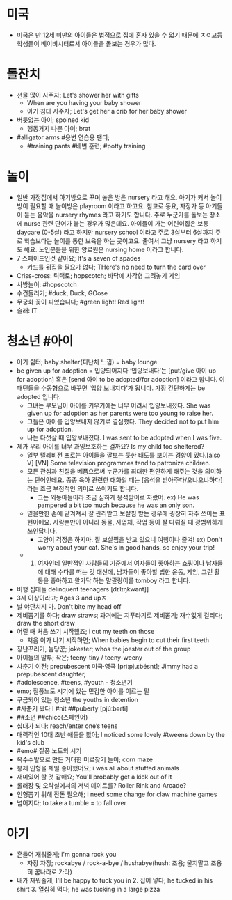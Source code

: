 # 미국
* 미국은 만 12세 미만의 아이들은 법적으로 집에 혼자 있을 수 없기 때문에 ㅈㅇ고등학생들이 베이비시터로서 아이들을 돌보는 경우가 많다.

# 돌잔치
* 선물 많이 사주자; Let's shower her with gifts
	* When are you having your baby shower
	* 아기 침대 사주자; Let's get her a crib for her baby shower
* 버릇없는 아이; spoined kid
	* 행동거지 나쁜 아이; brat
* #alligator arms #용변 연습용 팬티; 
	* #training pants #배변 훈련; #potty training 

# 놀이
* 일반 가정집에서 아기방으로 꾸며 놓은 방은 nursery 라고 해요. 아기가 커서 놀이방이 필요할 때 놀이방은 playroom 이라고 하고요. 참고로 동요, 자장가 등 아기들이 듣는 음악을 nursery rhymes 라고 하기도 합니다. 주로 누군가를 돌보는 장소에 nurse 관련 단어가 붙는 경우가 많은데요. 아이들이 가는 어린이집은 보통 daycare (0-5살) 라고 하지만 nursery school 이라고 주로 3살부터 6살까지 주로 학습보다는 놀이를 통한 보육을 하는 곳이고요. 줄여서 그냥 nursery 라고 하기도 해요. 노인분들을 위한 양로원은 nursing home 이라고 합니다.
* 7 스페이드인것 같아요; It's a seven of spades	
	* 카드를 뒤집을 필요가 없다; THere's no need to turn the card over
* Criss-cross: 틱택토;  hopscotch; 바닥에 사각형 그려놓기 게임
* 사방놀이: #hopscotch
* 수건돌리기; #duck, Duck, GOose
* 무궁화 꽃이 피었습니다; #green light! Red light!
* 술래: IT

# 청소년 #아이
* 아기 쉼터; baby shelter(피난처 느낌) = baby lounge
* be given up for adoption = 입양되어지다 ‘입양보내다’는 [put/give 아이 up for adoption] 혹은 [send 아이 to be adopted/for adoption] 이라고 합니다. 이 패턴들을 수동형으로 바꾸면 ‘입양 보내지다’가 됩니다. 가장 간단하게는 be adopted 입니다.
	* 그녀는 부모님이 아이를 키우기에는 너무 어려서 입양보내졌다. She was given up for adoption as her parents were too young to raise her. 
	* 그들은 아이를 입양보내지 않기로 결심했다. They decided not to put him up for adoption. 
	* 나는 다섯살 때 입양보내졌다. I was sent to be adopted when I was five.
* 제가 우리 아이를 너무 과잉보호하는 걸까요? Is my child too sheltered?
	* 일부 텔레비전 프로는 아이들을 깔보는 듯한 태도를 보이는 경향이 있다.[also V] [VN] Some television programmes tend to patronize children. 
	* 모든 관심과 친절을 베품으로써 누군가를 최대한 편안하게 해주는 것을 의미하는 단어인데요. 종종 육아 관련한 대화일 때는 [응석을 받아주다/오냐오냐하다] 라는 조금 부정적인 의미로 쓰이기도 합니다.
		* 그는 외동아들이라 조금 심하게 응석받이로 자랐어. ex) He was pampered a bit too much because he was an only son.
	* 믿을만한 손에 맡겨져서 잘 관리받고 보살핌 받는 경우에 굉장히 자주 쓰이는 표현이에요. 사람뿐만이 아니라 동물, 사업체, 작업 등이 잘 다뤄질 때 광범위하게 쓰인답니다.
		* 고양이 걱정은 하지마. 잘 보살핌을 받고 있으니 여행이나 즐겨! ex) Don't worry about your cat. She's in good hands, so enjoy your trip!
	* 1) 여자인데 일반적인 사람들의 기준에서 여자들이 좋아하는 쇼핑이나 남자들에 대해 수다를 떠는 것 대신에, 남자들이 좋아할 법한 운동, 게임, 그런 활동을 좋아하고 왈가닥 하는 말괄량이를 tomboy 라고 합니다.
* 비행 십대들 delinquent teenagers [dɪˈlɪŋkwənt]]
* 3세 이상이라고; Ages 3 and upㅈ
* 날 야단치지 마. 	Don't bite my head off
* 제비뽑기를 하다; draw straws; 과거에는 지푸라기로 제비뽑기; 재수없게 걸리다; draw the short draw
* 어릴 때 처음 쓰기 시작했죠; i cut my teeth on those
	* 처음 이가 나기 시작하면; When babies begin to cut their first teeth
* 장난꾸러기, 놈당꾼; jokester; whos the joester out of the group
* 아이들의 말투; 작은; teeny-tiny / teeny-weeny
* 사춘기 이전; prepubescent 미국·영국 [prì:pju:bésnt];  Jimmy had a prepubescent daughter,
* #adolescence, #teens, #youth - 청소년기
* emo; 질풍노도 시기에 있는 민감한 아이를 이르는 말
* 구금되어 있는 청소년 							 the youths in detention
* #사춘기 왔다 I #hit ##puberty [pjúːbǝrti]
* ##소년 ##chico(스페인어)
* 십대가 되다: reach/enter one’s teens
* 매력적인 10대 초반 애들을 봤어; I noticed some lovely #tweens down by the kid's club
* #emo# 질풍 노도의 시기
* 옥수수밭으로 만든 거대한 미로찾기 놀이; corn maze
* 봉제 인형을 제일 좋아했어요; i was all about stuffed animals
* 재미있어 할 것 같애요; You'll probably get a kick out of it
* 롤러장 및 오락실에서의 저녁 데이트를? Roller Rink and Arcade?
* 인형뽑기 위해 잔돈 필요해; i need some change for claw machine games
* 넘어지다; to take a tumble = to fall over

# 아기
* 흔들어 재워줄게; i'm gonna rock you
	* 자장 자장; rockabye / rock-a-bye / hushabye(hush: 조용; 울지말고 조용히 꿈나라로 가라)
* 내가 재워줄게; I'll be happy to tuck you in 2. 집어 넣다; he tucked in his shirt 3. 열심히 먹다; he was tucking in a large pizza
